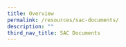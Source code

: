 ```yaml
---
title: Overview
permalink: /resources/sac-documents/
description: ""
third_nav_title: SAC Documents
---
```

